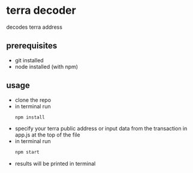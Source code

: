 # terra decoder
decodes terra address

## prerequisites
* git installed
* node installed (with npm)

## usage
* clone the repo
* in terminal run 
  ```bash
  npm install 
  ```
* specify your terra public address or input data from the transaction in app.js at the top of the file  
* in terminal run 
  ```bash
  npm start 
  ```  
* results will be printed in terminal  
